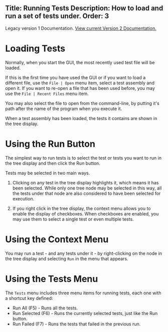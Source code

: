 Title: Running Tests
Description: How to load and run a set of tests under.
Order: 3
---
<div class="notice">
    Legacy version 1 Documentation. <a href="/testcentric-gui">View current Version 2 Documentation.</a>
</div>

# Loading Tests

Normally, when you start the GUI, the most recently used test file will be loaded.

If this is the first time you have used the GUI or if you want to load a different file,
use the `File | Open` menu item, select a test assembly and open it. If you want to
re-open a file that has been used before, you may use the `File | Recent Files` menu item.

You may also select the file to open from the command-line, by putting it's path after
the name of the program when you execute it.

When a test assembly has been loaded, the tests it contains are shown in the tree display.

# Using the Run Button

The simplest way to run tests is to select the test or tests you want to run in the tree
display and then click the Run button.

Tests may be selected in two main ways.

1. Clicking on any test in the tree display highlights it, which means it has been selected.
While only one tree node may be selected in this way, all the tests under that node are also
considered to have been selected for execution.

2. If you right click in the tree display, the context menu allows you to enable the display
of checkboxes. When checkboxes are enabled, you may use them to select a single test or even
multiple tests.

# Using the Context Menu

You may run a test - and any tests under it - by right-clicking on the node in the tree display
and selecting `Run` in the menu that appears.

# Using the Tests Menu

The `Tests` menu includes three menu items for running tests, each one with a shortcut key defined:

* Run All (F5) - Runs all the tests.
* Run Selected (F6) - Runs the currently selected tests, just like the Run button.
* Run Failed (F7) - Runs the tests that failed in the previous run.
